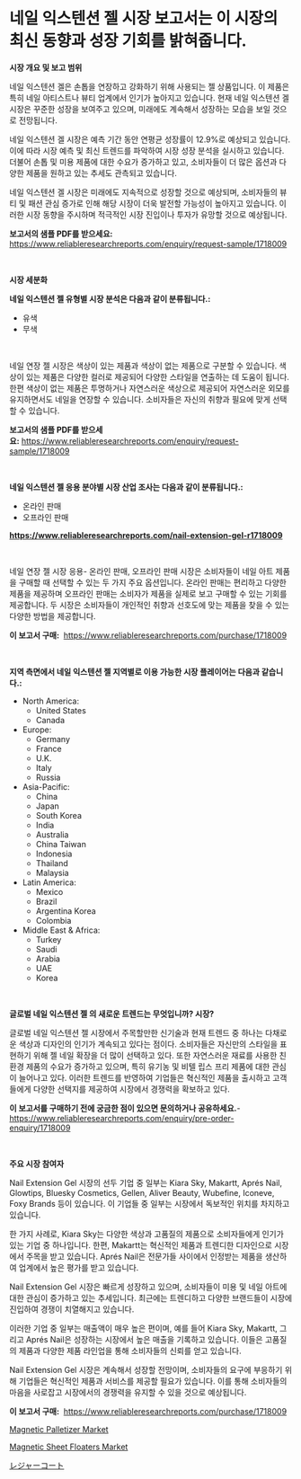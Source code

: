 <p><h1>네일 익스텐션 젤 시장 보고서는 이 시장의 최신 동향과 성장 기회를 밝혀줍니다.</h1></p><p><strong>시장 개요 및 보고 범위</strong></p>
<p><p>네일 익스텐션 겔은 손톱을 연장하고 강화하기 위해 사용되는 젤 상품입니다. 이 제품은 특히 네일 아티스트나 뷰티 업계에서 인기가 높아지고 있습니다. 현재 네일 익스텐션 겔 시장은 꾸준한 성장을 보여주고 있으며, 미래에도 계속해서 성장하는 모습을 보일 것으로 전망됩니다. </p><p>네일 익스텐션 겔 시장은 예측 기간 동안 연평균 성장률이 12.9%로 예상되고 있습니다. 이에 따라 시장 예측 및 최신 트렌드를 파악하여 시장 성장 분석을 실시하고 있습니다. 더불어 손톱 및 미용 제품에 대한 수요가 증가하고 있고, 소비자들이 더 많은 옵션과 다양한 제품을 원하고 있는 추세도 관측되고 있습니다.</p><p>네일 익스텐션 겔 시장은 미래에도 지속적으로 성장할 것으로 예상되며, 소비자들의 뷰티 및 패션 관심 증가로 인해 해당 시장이 더욱 발전할 가능성이 높아지고 있습니다. 이러한 시장 동향을 주시하며 적극적인 시장 진입이나 투자가 유망할 것으로 예상됩니다.</p></p>
<p><strong>보고서의 샘플 PDF를 받으세요:</strong> <a href="https://www.reliableresearchreports.com/enquiry/request-sample/1718009">https://www.reliableresearchreports.com/enquiry/request-sample/1718009</a></p>
<p>&nbsp;</p>
<p><strong>시장 세분화</strong></p>
<p><strong>네일 익스텐션 젤 유형별 시장 분석은 다음과 같이 분류됩니다.:</strong></p>
<p><ul><li>유색</li><li>무색</li></ul></p>
<p>&nbsp;</p>
<p><p>네일 연장 젤 시장은 색상이 있는 제품과 색상이 없는 제품으로 구분할 수 있습니다. 색상이 있는 제품은 다양한 컬러로 제공되어 다양한 스타일을 연출하는 데 도움이 됩니다. 한편 색상이 없는 제품은 투명하거나 자연스러운 색상으로 제공되어 자연스러운 외모를 유지하면서도 네일을 연장할 수 있습니다. 소비자들은 자신의 취향과 필요에 맞게 선택할 수 있습니다.</p></p>
<p><strong>보고서의 샘플 PDF를 받으세요:</strong>&nbsp;<a href="https://www.reliableresearchreports.com/enquiry/request-sample/1718009">https://www.reliableresearchreports.com/enquiry/request-sample/1718009</a></p>
<p>&nbsp;</p>
<p><strong> 네일 익스텐션 젤 응용 분야별 시장 산업 조사는 다음과 같이 분류됩니다.:</strong></p>
<p><ul><li>온라인 판매</li><li>오프라인 판매</li></ul></p>
<p><strong><a href="https://www.reliableresearchreports.com/nail-extension-gel-r1718009">https://www.reliableresearchreports.com/nail-extension-gel-r1718009</a></strong></p>
<p>&nbsp;</p>
<p><p>네일 연장 젤 시장 응용- 온라인 판매, 오프라인 판매 시장은 소비자들이 네일 아트 제품을 구매할 때 선택할 수 있는 두 가지 주요 옵션입니다. 온라인 판매는 편리하고 다양한 제품을 제공하며 오프라인 판매는 소비자가 제품을 실제로 보고 구매할 수 있는 기회를 제공합니다. 두 시장은 소비자들이 개인적인 취향과 선호도에 맞는 제품을 찾을 수 있는 다양한 방법을 제공합니다.</p></p>
<p><strong>이 보고서 구매:</strong>&nbsp; <a href="https://www.reliableresearchreports.com/purchase/1718009">https://www.reliableresearchreports.com/purchase/1718009</a></p>
<p>&nbsp;</p>
<p><strong>지역 측면에서 네일 익스텐션 젤 지역별로 이용 가능한 시장 플레이어는 다음과 같습니다.:</strong></p>
<p><ul>
    <li>
        North America:
        <ul>
            <li>United States</li>
            <li>Canada</li>
        </ul>
    </li>
    <li>
        Europe:
        <ul>
            <li>Germany</li>
            <li>France</li>
            <li>U.K.</li>
            <li>Italy</li>
            <li>Russia</li>
        </ul>
    </li>
    <li>
        Asia-Pacific:
        <ul>
            <li>China</li>
            <li>Japan</li>
            <li>South Korea</li>
            <li>India</li>
            <li>Australia</li>
            <li>China Taiwan</li>
            <li>Indonesia</li>
            <li>Thailand</li>
            <li>Malaysia</li>
        </ul>
    </li>
    <li>
        Latin America:
        <ul>
            <li>Mexico</li>
            <li>Brazil</li>
            <li>Argentina Korea</li>
            <li>Colombia</li>
        </ul>
    </li>
    <li>
        Middle East & Africa:
        <ul>
            <li>Turkey</li>
            <li>Saudi</li>
            <li>Arabia</li>
            <li>UAE</li>
            <li>Korea</li>
        </ul>
    </li>
    </ul></p>
<p>&nbsp;</p>
<p><strong>글로벌 네일 익스텐션 젤 의 새로운 트렌드는 무엇입니까? 시장?</strong></p>
<p><p>글로벌 네일 익스텐션 젤 시장에서 주목할만한 신기술과 현재 트렌드 중 하나는 다채로운 색상과 디자인의 인기가 계속되고 있다는 점이다. 소비자들은 자신만의 스타일을 표현하기 위해 젤 네일 확장을 더 많이 선택하고 있다. 또한 자연스러운 재료를 사용한 친환경 제품의 수요가 증가하고 있으며, 특히 유기농 및 비텔 립스 프리 제품에 대한 관심이 늘어나고 있다. 이러한 트렌드를 반영하여 기업들은 혁신적인 제품을 출시하고 고객들에게 다양한 선택지를 제공하여 시장에서 경쟁력을 확보하고 있다.</p></p>
<p><strong>이 보고서를 구매하기 전에 궁금한 점이 있으면 문의하거나 공유하세요.</strong>- <a href="https://www.reliableresearchreports.com/enquiry/pre-order-enquiry/1718009">https://www.reliableresearchreports.com/enquiry/pre-order-enquiry/1718009</a></p>
<p>&nbsp;</p>
<p><strong>주요 시장 참여자</strong></p>
<p><p>Nail Extension Gel 시장의 선두 기업 중 일부는 Kiara Sky, Makartt, Aprés Nail, Glowtips, Bluesky Cosmetics, Gellen, Aliver Beauty, Wubefine, Iconeve, Foxy Brands 등이 있습니다. 이 기업들 중 일부는 시장에서 독보적인 위치를 차지하고 있습니다.</p><p>한 가지 사례로, Kiara Sky는 다양한 색상과 고품질의 제품으로 소비자들에게 인기가 있는 기업 중 하나입니다. 한편, Makartt는 혁신적인 제품과 트렌디한 디자인으로 시장에서 주목을 받고 있습니다. Aprés Nail은 전문가들 사이에서 인정받는 제품을 생산하여 업계에서 높은 평가를 받고 있습니다.</p><p>Nail Extension Gel 시장은 빠르게 성장하고 있으며, 소비자들이 미용 및 네일 아트에 대한 관심이 증가하고 있는 추세입니다. 최근에는 트렌디하고 다양한 브랜드들이 시장에 진입하여 경쟁이 치열해지고 있습니다.</p><p>이러한 기업 중 일부는 매출액이 매우 높은 편이며, 예를 들어 Kiara Sky, Makartt, 그리고 Aprés Nail은 성장하는 시장에서 높은 매출을 기록하고 있습니다. 이들은 고품질의 제품과 다양한 제품 라인업을 통해 소비자들의 신뢰를 얻고 있습니다.</p><p>Nail Extension Gel 시장은 계속해서 성장할 전망이며, 소비자들의 요구에 부응하기 위해 기업들은 혁신적인 제품과 서비스를 제공할 필요가 있습니다. 이를 통해 소비자들의 마음을 사로잡고 시장에서의 경쟁력을 유지할 수 있을 것으로 예상됩니다.</p></p>
<p><strong>이 보고서 구매:</strong>&nbsp;&nbsp;<a href="https://www.reliableresearchreports.com/purchase/1718009">https://www.reliableresearchreports.com/purchase/1718009</a></p>
<p><p><a href="https://github.com/okotobwrhuteie/Market-Research-Report-List-2/blob/main/magnetic-palletizer-market.md">Magnetic Palletizer Market</a></p><p><a href="https://github.com/myacatherineblakecaczo9vcsw/Market-Research-Report-List-2/blob/main/magnetic-sheet-floaters-market.md">Magnetic Sheet Floaters Market</a></p><p><a href="https://github.com/SarahFahey88/Market-Research-Report-List-1/blob/main/246012427641.md">レジャーコート</a></p></p>